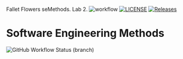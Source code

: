 Fallet Flowers seMethods. Lab 2.
![workflow](https://github.com/FalletFlowers/sem/actions/workflows/main.yml/badge.svg)
[![LICENSE](https://img.shields.io/github/license/FalletFlowers/sem.svg?style=flat-square)](https://github.com/FalletFlowers/sem/blob/master/LICENSE)
[![Releases](https://img.shields.io/github/release/FalletFlowers/sem/all.svg?style=flat-square)](https://github.com/FalletFlowers/sem/releases)
# Software Engineering Methods
![GitHub Workflow Status (branch)](https://img.shields.iohttps://img.shields.io/github/workflow/status/FalletFlowers/develop/A%20workflow%20for%20my%20Hello%20World%20App)